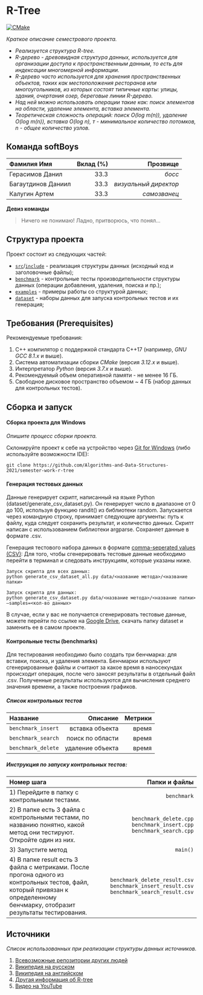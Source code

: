 # R-Tree

[![CMake](https://github.com/Algorithms-and-Data-Structures-2021/semester-work-r-tree/actions/workflows/cmake.yml/badge.svg)](https://github.com/Algorithms-and-Data-Structures-2021/semester-work-r-tree/actions/workflows/cmake.yml)

_Краткое описание семестрового проекта._

- _Реализуется структура R-tree._
- _R-дерево - древовидная структура данных, используется для организации доступа к пространственным данным, то есть для индексации многомерной информации._
- _R-дерево часто используется для хранения пространственных объектов, таких как местоположения ресторанов или многоугольников, из которых состоят типичные карты: улицы, здания, очертания озер, береговые линии R-дерево._
- _Над ней можно использовать операции такие как: поиск элементов на области, удаление элемента, вставка элемента._
- _Теоретическая сложность операций: поиск O(log m(n)), удаление O(log m(n)), вставка O(log n), т - минимальное количество потомков, n - общее количество узлов._

## Команда softBoys

| Фамилия Имя          | Вклад (%)    | Прозвище               |
| :---                 |   ---:       |  ---:                  |
| Герасимов Данил      | 33.3         |  _босс_                |
| Багаутдинов Даниил   | 33.3         |  _визуальный директор_ |
| Калугин Артем        | 33.3         |  _самозванец_          |

**Девиз команды**
> Ничего не понимаю! Ладно, притворюсь, что понял...

## Структура проекта

Проект состоит из следующих частей:

- [`src`](src)/[`include`](include) - реализация структуры данных (исходный код и заголовочные файлы);
- [`benchmark`](benchmark) - контрольные тесты производительности структуры данных (операции добавления, удаления,
  поиска и пр.);
- [`examples`](examples) - примеры работы со структурой данных;
- [`dataset`](dataset) - наборы данных для запуска контрольных тестов и их генерация;

## Требования (Prerequisites)

Рекомендуемые требования:

1. С++ компилятор c поддержкой стандарта C++17 (например, _GNU GCC 8.1.x_ и выше).
2. Система автоматизации сборки _CMake_ (версия _3.12.x_ и выше).
3. Интерпретатор _Python_ (версия _3.7.x_ и выше).
4. Рекомендуемый объем оперативной памяти - не менее 16 ГБ.
5. Свободное дисковое пространство объемом ~ 4 ГБ (набор данных для контрольных тестов).

## Сборка и запуск

#### Сборка проекта для Windows

_Опишите процесс сборки проекта._

Склонируйте проект к себе на устройство через [Git for Windows](https://gitforwindows.org/) (либо используйте
возможности IDE):

```shell
git clone https://github.com/Algorithms-and-Data-Structures-2021/semester-work-r-tree
```

#### Генерация тестовых данных

Данные генерирует скрипт, написанный на языке Python (dataset/generate_csv_dataset.py). Он генерирует число в диапазоне от 0 до 100, используя функцию randit() из библиотеки random. Запускается через командную строку, принимает следующие аргументы: путь к файлу, куда следует сохранить результат, и количество данных. Скрипт написан с использованием библиотеки argparse. Сохраняет данные в формате .csv. 

Генерация тестового набора данных в
формате [comma-seperated values (CSV)](https://en.wikipedia.org/wiki/Comma-separated_values):
Для того, чтобы сгенерировать тестовые данные необходимо перейти в терминал и следовать инструкциям, которые указаны ниже.
```shell
Запуск скрипта для всех данных:
python generate_csv_dataset_all.py data/<название метода>/<название папки>

Запуск скрипта для данных:
python generate_csv_dataset.py data/<название метода>/<название папки> —samples=<кол-во данных>
```
В случае, если у вас не получается сгенерировать тестовые данные, можете перейти по ссылке на [Google Drive](https://drive.google.com/drive/folders/1ddeC8PrXWq_y_pHifsi7SI74G1HFJOz6), скачать папку dataset и заменить ее в самом проекте.
#### Контрольные тесты (benchmarks)

Для тестирования необходимо было создать три бенчмарка: для вставки, поиска, и удаления элемента. Бенчмарки используют сгенерированные файлы и считают за какое время в наносекундах  происходит операция, после чего заносят результаты в отдельный файл .csv. Полученные результаты используются для вычисления среднего значения времени, а также построения графиков.



##### Список контрольных тестов

| Название             | Описание         | Метрики |
| :---                 |   ---:           |  ---:   |
| `benchmark_insert`   | вставка объекта  | время   |
| `benchmark_search`   | поиск по области | время   |
| `benchmark_delete`   | удаление объекта | время   |

##### Инструкция по запуску контрольных тестов:

| Номер шага             | Папки и файлы         |
| :---                 |   ---:           |
| 1) Перейдите в папку с контрольными тестами.   | `benchmark`  |
| 2) В папке есть 3 файла с контрольными тестами, по названию понятно, какой метод они тестируют. Откройте один из них.|`benchmark_delete.cpp`  `benchmark_insert.cpp`  `benchmark_search.cpp`|
| 3) Запустите метод   | `main()` |
|4) В папке result есть 3 файла с метриками. После прогона одного из контрольных тестов, файл, который привязан к определенному бенчмарку, отобразит результаты тестирования.|`benchmark_delete_result.csv`  `benchmark_insert_result.csv`  `benchmark_search_result.csv`|
## Источники

_Список использованных при реализации структуры данных источников._

1. [Всевозможные репозитории других людей](https://github.com/search?l=C%2B%2B&q=rtree&type=Repositories)
2. [Википедия на русском](https://ru.wikipedia.org/wiki/R-дерево_(структура_данных))
3. [Википедия на английском](https://en.wikipedia.org/wiki/R-tree)
4. [Другая информация об R-tree](https://habr.com/ru/post/224965/)
5. [Видео на YouTube](https://www.youtube.com/watch?v=Jd8F2hVnGtQ&t=4s)
